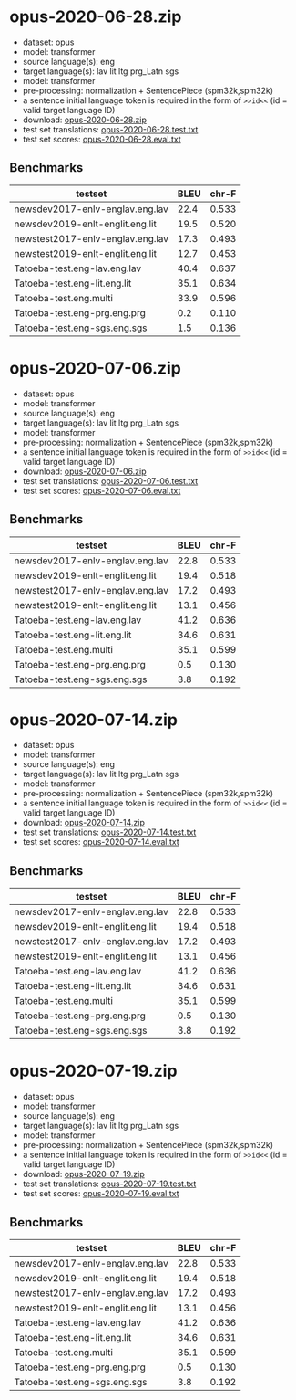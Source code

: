 # opus-2020-06-28.zip

* dataset: opus
* model: transformer
* source language(s): eng
* target language(s): lav lit ltg prg_Latn sgs
* model: transformer
* pre-processing: normalization + SentencePiece (spm32k,spm32k)
* a sentence initial language token is required in the form of `>>id<<` (id = valid target language ID)
* download: [opus-2020-06-28.zip](https://object.pouta.csc.fi/Tatoeba-MT-models/eng-bat/opus-2020-06-28.zip)
* test set translations: [opus-2020-06-28.test.txt](https://object.pouta.csc.fi/Tatoeba-MT-models/eng-bat/opus-2020-06-28.test.txt)
* test set scores: [opus-2020-06-28.eval.txt](https://object.pouta.csc.fi/Tatoeba-MT-models/eng-bat/opus-2020-06-28.eval.txt)

## Benchmarks

| testset               | BLEU  | chr-F |
|-----------------------|-------|-------|
| newsdev2017-enlv-englav.eng.lav 	| 22.4 	| 0.533 |
| newsdev2019-enlt-englit.eng.lit 	| 19.5 	| 0.520 |
| newstest2017-enlv-englav.eng.lav 	| 17.3 	| 0.493 |
| newstest2019-enlt-englit.eng.lit 	| 12.7 	| 0.453 |
| Tatoeba-test.eng-lav.eng.lav 	| 40.4 	| 0.637 |
| Tatoeba-test.eng-lit.eng.lit 	| 35.1 	| 0.634 |
| Tatoeba-test.eng.multi 	| 33.9 	| 0.596 |
| Tatoeba-test.eng-prg.eng.prg 	| 0.2 	| 0.110 |
| Tatoeba-test.eng-sgs.eng.sgs 	| 1.5 	| 0.136 |

# opus-2020-07-06.zip

* dataset: opus
* model: transformer
* source language(s): eng
* target language(s): lav lit ltg prg_Latn sgs
* model: transformer
* pre-processing: normalization + SentencePiece (spm32k,spm32k)
* a sentence initial language token is required in the form of `>>id<<` (id = valid target language ID)
* download: [opus-2020-07-06.zip](https://object.pouta.csc.fi/Tatoeba-MT-models/eng-bat/opus-2020-07-06.zip)
* test set translations: [opus-2020-07-06.test.txt](https://object.pouta.csc.fi/Tatoeba-MT-models/eng-bat/opus-2020-07-06.test.txt)
* test set scores: [opus-2020-07-06.eval.txt](https://object.pouta.csc.fi/Tatoeba-MT-models/eng-bat/opus-2020-07-06.eval.txt)

## Benchmarks

| testset               | BLEU  | chr-F |
|-----------------------|-------|-------|
| newsdev2017-enlv-englav.eng.lav 	| 22.8 	| 0.533 |
| newsdev2019-enlt-englit.eng.lit 	| 19.4 	| 0.518 |
| newstest2017-enlv-englav.eng.lav 	| 17.2 	| 0.493 |
| newstest2019-enlt-englit.eng.lit 	| 13.1 	| 0.456 |
| Tatoeba-test.eng-lav.eng.lav 	| 41.2 	| 0.636 |
| Tatoeba-test.eng-lit.eng.lit 	| 34.6 	| 0.631 |
| Tatoeba-test.eng.multi 	| 35.1 	| 0.599 |
| Tatoeba-test.eng-prg.eng.prg 	| 0.5 	| 0.130 |
| Tatoeba-test.eng-sgs.eng.sgs 	| 3.8 	| 0.192 |

# opus-2020-07-14.zip

* dataset: opus
* model: transformer
* source language(s): eng
* target language(s): lav lit ltg prg_Latn sgs
* model: transformer
* pre-processing: normalization + SentencePiece (spm32k,spm32k)
* a sentence initial language token is required in the form of `>>id<<` (id = valid target language ID)
* download: [opus-2020-07-14.zip](https://object.pouta.csc.fi/Tatoeba-MT-models/eng-bat/opus-2020-07-14.zip)
* test set translations: [opus-2020-07-14.test.txt](https://object.pouta.csc.fi/Tatoeba-MT-models/eng-bat/opus-2020-07-14.test.txt)
* test set scores: [opus-2020-07-14.eval.txt](https://object.pouta.csc.fi/Tatoeba-MT-models/eng-bat/opus-2020-07-14.eval.txt)

## Benchmarks

| testset               | BLEU  | chr-F |
|-----------------------|-------|-------|
| newsdev2017-enlv-englav.eng.lav 	| 22.8 	| 0.533 |
| newsdev2019-enlt-englit.eng.lit 	| 19.4 	| 0.518 |
| newstest2017-enlv-englav.eng.lav 	| 17.2 	| 0.493 |
| newstest2019-enlt-englit.eng.lit 	| 13.1 	| 0.456 |
| Tatoeba-test.eng-lav.eng.lav 	| 41.2 	| 0.636 |
| Tatoeba-test.eng-lit.eng.lit 	| 34.6 	| 0.631 |
| Tatoeba-test.eng.multi 	| 35.1 	| 0.599 |
| Tatoeba-test.eng-prg.eng.prg 	| 0.5 	| 0.130 |
| Tatoeba-test.eng-sgs.eng.sgs 	| 3.8 	| 0.192 |

# opus-2020-07-19.zip

* dataset: opus
* model: transformer
* source language(s): eng
* target language(s): lav lit ltg prg_Latn sgs
* model: transformer
* pre-processing: normalization + SentencePiece (spm32k,spm32k)
* a sentence initial language token is required in the form of `>>id<<` (id = valid target language ID)
* download: [opus-2020-07-19.zip](https://object.pouta.csc.fi/Tatoeba-MT-models/eng-bat/opus-2020-07-19.zip)
* test set translations: [opus-2020-07-19.test.txt](https://object.pouta.csc.fi/Tatoeba-MT-models/eng-bat/opus-2020-07-19.test.txt)
* test set scores: [opus-2020-07-19.eval.txt](https://object.pouta.csc.fi/Tatoeba-MT-models/eng-bat/opus-2020-07-19.eval.txt)

## Benchmarks

| testset               | BLEU  | chr-F |
|-----------------------|-------|-------|
| newsdev2017-enlv-englav.eng.lav 	| 22.8 	| 0.533 |
| newsdev2019-enlt-englit.eng.lit 	| 19.4 	| 0.518 |
| newstest2017-enlv-englav.eng.lav 	| 17.2 	| 0.493 |
| newstest2019-enlt-englit.eng.lit 	| 13.1 	| 0.456 |
| Tatoeba-test.eng-lav.eng.lav 	| 41.2 	| 0.636 |
| Tatoeba-test.eng-lit.eng.lit 	| 34.6 	| 0.631 |
| Tatoeba-test.eng.multi 	| 35.1 	| 0.599 |
| Tatoeba-test.eng-prg.eng.prg 	| 0.5 	| 0.130 |
| Tatoeba-test.eng-sgs.eng.sgs 	| 3.8 	| 0.192 |


